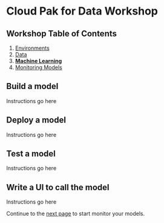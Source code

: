 # Cloud Pak for Data Workshop

## Workshop Table of Contents

1. [Environments](01-environments.md)
2. [Data](02-data.md)
3. **[Machine Learning](03-ml.md)**
4. [Monitoring Models](04-openscale.md)

## Build a model

Instructions go here

## Deploy a model

Instructions go here

## Test a model

Instructions go here

## Write a UI to call the model

Instructions go here

Continue to the [next page](04-openscale.md) to start monitor your models.
